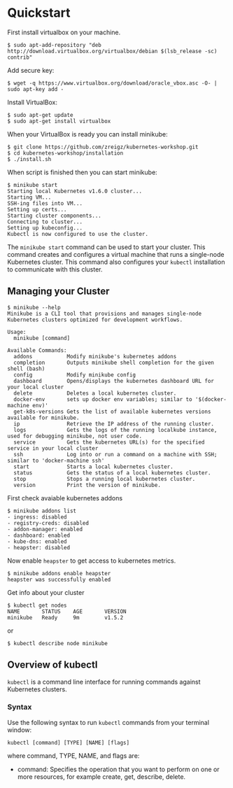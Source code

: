 # Quickstart

First install virtualbox on your machine. 

```
$ sudo apt-add-repository "deb http://download.virtualbox.org/virtualbox/debian $(lsb_release -sc) contrib"
```
Add secure key:

```
$ wget -q https://www.virtualbox.org/download/oracle_vbox.asc -O- | sudo apt-key add -
```

Install VirtualBox:

```
$ sudo apt-get update
$ sudo apt-get install virtualbox
```

When your VirtualBox is ready you can install minikube:

```
$ git clone https://github.com/zreigz/kubernetes-workshop.git
$ cd kubernetes-workshop/installation
$ ./install.sh
```

When script is finished then you can start minikube:

```
$ minikube start
Starting local Kubernetes v1.6.0 cluster...
Starting VM...
SSH-ing files into VM...
Setting up certs...
Starting cluster components...
Connecting to cluster...
Setting up kubeconfig...
Kubectl is now configured to use the cluster.
```
The `minikube start` command can be used to start your cluster. This command creates and configures a virtual machine that runs a single-node Kubernetes cluster. This command also configures your `kubectl` installation to communicate with this cluster.

## Managing your Cluster

```
$ minikube --help
Minikube is a CLI tool that provisions and manages single-node Kubernetes clusters optimized for development workflows.

Usage:
  minikube [command]

Available Commands:
  addons           Modify minikube's kubernetes addons
  completion       Outputs minikube shell completion for the given shell (bash)
  config           Modify minikube config
  dashboard        Opens/displays the kubernetes dashboard URL for your local cluster
  delete           Deletes a local kubernetes cluster.
  docker-env       sets up docker env variables; similar to '$(docker-machine env)'
  get-k8s-versions Gets the list of available kubernetes versions available for minikube.
  ip               Retrieve the IP address of the running cluster.
  logs             Gets the logs of the running localkube instance, used for debugging minikube, not user code.
  service          Gets the kubernetes URL(s) for the specified service in your local cluster
  ssh              Log into or run a command on a machine with SSH; similar to 'docker-machine ssh'
  start            Starts a local kubernetes cluster.
  status           Gets the status of a local kubernetes cluster.
  stop             Stops a running local kubernetes cluster.
  version          Print the version of minikube.

```
First check avaiable kubernetes addons

```
$ minikube addons list
- ingress: disabled
- registry-creds: disabled
- addon-manager: enabled
- dashboard: enabled
- kube-dns: enabled
- heapster: disabled
```
Now enable `heapster` to get access to kubernetes metrics.

```
$ minikube addons enable heapster
heapster was successfully enabled
```

Get info about your cluster

```
$ kubectl get nodes
NAME       STATUS    AGE       VERSION
minikube   Ready     9m        v1.5.2
```
or

```
$ kubectl describe node minikube
```

## Overview of kubectl
`kubectl` is a command line interface for running commands against Kubernetes clusters.

### Syntax

Use the following syntax to run `kubectl` commands from your terminal window:

```
kubectl [command] [TYPE] [NAME] [flags]
```
where command, TYPE, NAME, and flags are:
* command: Specifies the operation that you want to perform on one or more resources, for example create, get, describe, delete.
